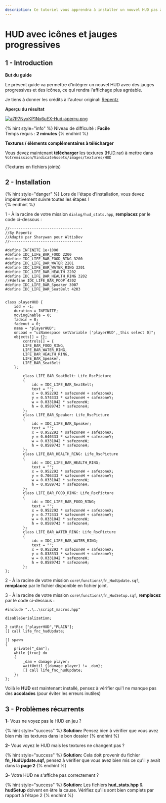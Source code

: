 ```yaml
---
description: Ce tutoriel vous apprendra à installer un nouvel HUD pas à pas.
---
```


# HUD avec icônes et jauges progressives

## 1 - Introduction <a id="bkmrk-page-title"></a>

**But du guide**

Le présent guide va permettre d'intégrer un nouvel HUD avec des jauges progressives et des icônes, ce qui rendra l'affichage plus agréable.

Je tiens à donner les crédits à l'auteur original: [Repentz](https://www.altisliferpg.com/topic/3412-professional-looking-hud/)

**Aperçu du résultat**

[![a7P7NyxKP1Nx6uEX-Hud-aper&#xE7;u.png](http://wiki.altisdev.com/uploads/images/gallery/2017-08-Aug/scaled-840-0/a7P7NyxKP1Nx6uEX-Hud-aper%C3%A7u.png)](http://wiki.altisdev.com/uploads/images/gallery/2017-08-Aug/a7P7NyxKP1Nx6uEX-Hud-aper%C3%A7u.png)

{% hint style="info" %}
Niveau de difficulté : **Facile**  
Temps requis : **2 minutes**
{% endhint %}

**Textures / éléments complémentaires à télécharger**

Vous devez maintenant **télécharger** les textures \(HUD.rar\) à mettre dans `Votremission/VindicateAssets/images/textures/HUD`  

\(Textures en fichiers joints\)

## 2 - Installation <a id="bkmrk-page-title"></a>

{% hint style="danger" %}
Lors de l'étape d'installation, vous devez impérativement suivre toutes les étapes !  
{% endhint %}

1 - À la racine de votre mission `dialog/hud_stats.hpp`, **remplacez** par le code ci-dessous :

```text
//---------------------------------
//By Repentz
//Adapté par Sharywan pour AltisDev
//---------------------------------

#define INFINITE 1e+1000
#define IDC_LIFE_BAR_FOOD 2200
#define IDC_LIFE_BAR_FOOD_RING 3200
#define IDC_LIFE_BAR_WATER 2201
#define IDC_LIFE_BAR_WATER_RING 3201
#define IDC_LIFE_BAR_HEALTH 2202
#define IDC_LIFE_BAR_HEALTH_RING 3202
//#define IDC_LIFE_BAR_POOP 4202
#define IDC_LIFE_BAR_Speaker 3007
#define IDC_LIFE_BAR_SeatBelt 4203


class playerHUD {
	idd = -1;
	duration = INFINITE;
	movingEnable = 0;
	fadein = 0;
	fadeout = 0;
	name = "playerHUD";
	onLoad = "uiNamespace setVariable ['playerHUD',_this select 0]";
	objects[] = {};
		controls[] = {
		LIFE_BAR_FOOD_RING,
		LIFE_BAR_WATER_RING,
		LIFE_BAR_HEALTH_RING,
		LIFE_BAR_Speaker,
		LIFE_BAR_SeatBelt
	};

		class LIFE_BAR_SeatBelt: Life_RscPicture
		{
			idc = IDC_LIFE_BAR_SeatBelt;
			text = "";
			x = 0.952292 * safezoneW + safezoneX;
			y = 0.574333 * safezoneH + safezoneY;
			w = 0.0331042 * safezoneW;
			h = 0.0589743 * safezoneH;
		};
		class LIFE_BAR_Speaker: Life_RscPicture
		{
			idc = IDC_LIFE_BAR_Speaker;
			text = "";
			x = 0.952292 * safezoneW + safezoneX;
			y = 0.640333 * safezoneH + safezoneY;
			w = 0.0331042 * safezoneW;
			h = 0.0589743 * safezoneH;
		};
		class LIFE_BAR_HEALTH_RING: Life_RscPicture
		{
			idc = IDC_LIFE_BAR_HEALTH_RING;
			text = "";
			x = 0.952292 * safezoneW + safezoneX;
			y = 0.706333 * safezoneH + safezoneY;
			w = 0.0331042 * safezoneW;
			h = 0.0589743 * safezoneH;
		};
		class LIFE_BAR_FOOD_RING: Life_RscPicture
		{
			idc = IDC_LIFE_BAR_FOOD_RING;
			text = "";
			x = 0.952292 * safezoneW + safezoneX;
			y = 0.772333 * safezoneH + safezoneY;
			w = 0.0331042 * safezoneW;
			h = 0.0589743 * safezoneH;
		};
		class LIFE_BAR_WATER_RING: Life_RscPicture
		{
			idc = IDC_LIFE_BAR_WATER_RING;
			text = "";
			x = 0.952292 * safezoneW + safezoneX;
			y = 0.838333 * safezoneH + safezoneY;
			w = 0.0331042 * safezoneW;
			h = 0.0589743 * safezoneH;
		};
};
```

2 - À la racine de votre mission `core\functions\fn_HudUpdate.sqf`, **remplacez** par le fichier disponible en fichier joint. 

3 - À la racine de votre mission `core\functions\fn_HudSetup.sqf`, **remplacez** par le code ci-dessous :

```text
#include "..\..\script_macros.hpp"

disableSerialization;

2 cutRsc ["playerHUD","PLAIN"];
[] call life_fnc_hudUpdate;

[] spawn
{
	private["_dam"];
	while {true} do
	{
		_dam = damage player;
		waitUntil {(damage player) != _dam};
		[] call life_fnc_hudUpdate;
	};
};
```

Voilà le **HUD** est maintenant installé, pensez à vérifier qui'l ne manque pas des **accolades** \(pour éviter les erreurs inutiles\)

## 3 - Problèmes récurrents <a id="bkmrk-page-title"></a>

**1-** Vous ne voyez pas le HUD en jeu ?

{% hint style="success" %}
**Solution:** Pensez bien à vérifier que vous avez bien mis les textures dans le bon dossier
{% endhint %}

**2-** Vous voyez le HUD mais les textures ne changent pas ?

{% hint style="success" %}
**Solution:** Cela doit provenir du fichier **fn\_HudUpdate.sqf,** pensez à vérifier que vous avez bien mis ce qu'il y avait dans la **page 2**
{% endhint %}

**3-** Votre HUD ne s'affiche pas correctement ?

{% hint style="success" %}
**Solution:** Les fichiers **hud\_stats.hpp** & **hudSetup** doivent en être la cause. Vérifiez qu'ils sont bien complets par rapport à l’étape 2
{% endhint %}

